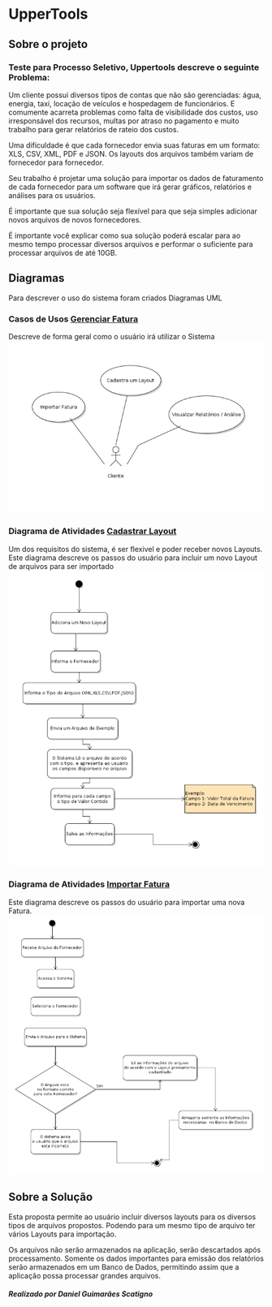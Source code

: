 # UpperTools

## Sobre o projeto
### Teste para Processo Seletivo, Uppertools descreve o seguinte Problema:
Um cliente possui diversos tipos de contas que não são gerenciadas: água, energia, taxi, locação de veículos e hospedagem de funcionários. E comumente acarreta problemas como falta de visibilidade dos custos, uso irresponsável dos recursos, multas por atraso no pagamento e muito trabalho para gerar relatórios de rateio dos custos.

Uma dificuldade é que cada fornecedor envia suas faturas em um formato: XLS, CSV, XML, PDF e JSON. Os layouts dos arquivos também variam de fornecedor para fornecedor.

Seu trabalho é projetar uma solução para importar os dados de faturamento de cada fornecedor para um software que irá gerar gráficos, relatórios e análises para os usuários.

É importante que sua solução seja flexível para que seja simples adicionar novos arquivos de novos fornecedores.

É importante você explicar como sua solução poderá escalar para ao mesmo tempo processar diversos arquivos e performar o suficiente para processar arquivos de até 10GB.


## Diagramas
Para descrever o uso do sistema foram criados Diagramas UML


###  Casos de Usos [Gerenciar Fatura](GerenciarFaturas.png) 
Descreve de forma geral como o usuário irá utilizar o Sistema
![alt text](GerenciarFaturas.png)

###  Diagrama de Atividades [Cadastrar Layout](CadastrarLayout.png) 
Um dos requisitos do sistema, é ser flexivel e poder receber novos Layouts. Este diagrama descreve os passos do usuário para incluir um novo Layout de arquivos para ser importado
![alt text](CadastrarLayout.png)

###  Diagrama de Atividades [Importar Fatura](ImportarFatura.png) 
Este diagrama descreve os passos do usuário para importar uma nova Fatura.
![alt text](ImportarFatura.png)


## Sobre a Solução
Esta proposta permite ao usuário incluir diversos layouts para os diversos tipos de arquivos propostos. Podendo para um mesmo tipo de arquivo ter vários Layouts para importação.

Os arquivos não serão armazenados na aplicação, serão descartados após processamento. Somente os dados importantes para emissão dos relatórios serão armazenados em um Banco de Dados, permitindo assim que a aplicação possa processar grandes arquivos.


##### Realizado por Daniel Guimarães Scatigno